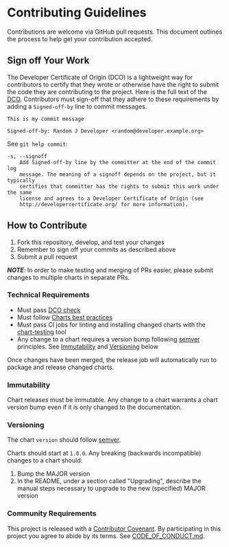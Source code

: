 # Contributing Guidelines

Contributions are welcome via GitHub pull requests. This document outlines the process to help get your contribution accepted.

## Sign off Your Work

The Developer Certificate of Origin (DCO) is a lightweight way for contributors to certify that they wrote or otherwise have the right to submit the code they are contributing to the project.
Here is the full text of the [DCO](http://developercertificate.org/).
Contributors must sign-off that they adhere to these requirements by adding a `Signed-off-by` line to commit messages.

```text
This is my commit message

Signed-off-by: Random J Developer <random@developer.example.org>
```

See `git help commit`:

```text
-s, --signoff
    Add Signed-off-by line by the committer at the end of the commit log
    message. The meaning of a signoff depends on the project, but it typically
    certifies that committer has the rights to submit this work under the same
    license and agrees to a Developer Certificate of Origin (see
    http://developercertificate.org/ for more information).
```

## How to Contribute

1. Fork this repository, develop, and test your changes
1. Remember to sign off your commits as described above
1. Submit a pull request

***NOTE***: In order to make testing and merging of PRs easier, please submit changes to multiple charts in separate PRs.

### Technical Requirements

* Must pass [DCO check](#sign-off-your-work)
* Must follow [Charts best practices](https://helm.sh/docs/topics/chart_best_practices/)
* Must pass CI jobs for linting and installing changed charts with the [chart-testing](https://github.com/helm/chart-testing) tool
* Any change to a chart requires a version bump following [semver](https://semver.org/) principles. See [Immutability](#immutability) and [Versioning](#versioning) below

Once changes have been merged, the release job will automatically run to package and release changed charts.

### Immutability

Chart releases must be immutable. Any change to a chart warrants a chart version bump even if it is only changed to the documentation.

### Versioning

The chart `version` should follow [semver](https://semver.org/).

Charts should start at `1.0.0`. Any breaking (backwards incompatible) changes to a chart should:

1. Bump the MAJOR version
2. In the README, under a section called "Upgrading", describe the manual steps necessary to upgrade to the new (specified) MAJOR version

### Community Requirements

This project is released with a [Contributor Covenant](https://www.contributor-covenant.org).
By participating in this project you agree to abide by its terms.
See [CODE_OF_CONDUCT.md](./CODE_OF_CONDUCT.md).
